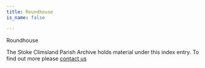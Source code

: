 ```yaml
---
title: Roundhouse
is_name: false

---
```


Roundhouse


The Stoke Climsland Parish Archive holds material under this index entry. To find out more please [contact us](/contact/)
